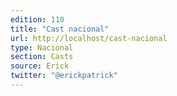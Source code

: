 ```yaml
---
edition: 110
title: "Cast nacional"
url: http://localhost/cast-nacional
type: Nacional
section: Casts
source: Erick
twitter: "@erickpatrick"
---
```

